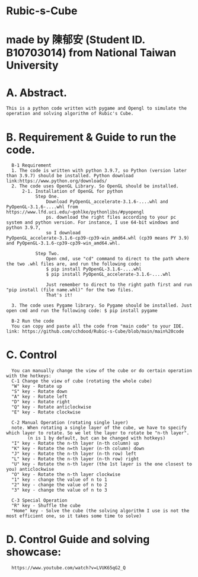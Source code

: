 # Rubic-s-Cube
# made by 陳郁安 (Student ID. B10703014) from National Taiwan University

# A. Abstract.
    This is a python code written with pygame and Opengl to simulate the operation and solving algorithm of Rubic's Cube.

# B. Requirement & Guide to run the code.
      B-1 Requirement
      1. The code is written with python 3.9.7, so Python (version later than 3.9.7) should be installed. Python download link:https://www.python.org/downloads/
      2. The code uses OpenGL Library. So OpenGL should be installed.
          2-1. Installation of OpenGL for python
               Step One. 
                   Download PyOpenGL_accelerate‑3.1.6‑....whl and PyOpenGL‑3.1.6‑....whl from https://www.lfd.uci.edu/~gohlke/pythonlibs/#pyopengl
                   ps. download the right files according to your pc system and python version. For instance, I use 64-bit windows and python 3.9.7,
                   so I download PyOpenGL_accelerate‑3.1.6‑cp39‑cp39‑win_amd64.whl (cp39 means PY 3.9) and PyOpenGL‑3.1.6‑cp39‑cp39‑win_amd64.whl.
                 
               Step Two. 
                   Open cmd, use "cd" command to direct to the path where the two .whl files are, and run the following code:
                   $ pip install PyOpenGL-3.1.6-....whl
                   $ pip install PyOpenGL_accelerate-3.1.6-....whl
                 
                   Just remember to direct to the right path first and run "pip install (file name.whl)" for the two files.
                   That's it!
                 
      3. The code uses Pygame library. So Pygame should be installed. Just open cmd and run the following code: $ pip install pygame
      
      B-2 Run the code
      You can copy and paste all the code from "main code" to your IDE. link: https://github.com/cchdood/Rubic-s-Cube/blob/main/main%20code

# C. Control
      You can manually change the view of the cube or do certain operation with the hotkeys:
      C-1 Change the view of cube (rotating the whole cube)
      "W" key - Rotate up
      "S" key - Rotate down
      "A" key - Rotate left
      "D" key - Rotate right
      "Q" key - Rotate anticlockwise
      "E" key - Rotate clockwise
      
      C-2 Manual Operation (rotating single layer)
      note. When rotating a single layer of the cube, we have to specify which layer to rotate. So we let the layer to rotate be "n-th layer". 
            (n is 1 by default, but can be changed with hotkeys)
      "I" key - Rotate the n-th layer (n-th column) up
      "K" key - Rotate the n=th layer (n-th column) down
      "J" key - Rotate the n-th layer (n-th row) left
      "L" key - Rotate the n-th layer (n-th row) right
      "U" key - Rotate the n-th layer (the 1st layer is the one closest to you) anticlockwise
      "O" key - Rotate the n-th layer clockwise
      "1" key - change the value of n to 1
      "2" key - change the value of n to 2
      "3" key - change the value of n to 3
      
      C-3 Special Operation
      "R" key - Shuffle the cube
      "Home" key - Solve the cube (the solving algorithm I use is not the most efficient one, so it takes some time to solve)
      
# D. Control Guide and solving showcase:
      https://www.youtube.com/watch?v=LVUK65qG2_Q
